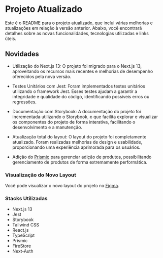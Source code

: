# Projeto Atualizado

Este é o README para o projeto atualizado, que inclui várias melhorias e atualizações em relação à versão anterior. Abaixo, você encontrará detalhes sobre as novas funcionalidades, tecnologias utilizadas e links úteis.

## Novidades
- Utilização do Next.js 13: O projeto foi migrado para o Next.js 13, aproveitando os recursos mais recentes e melhorias de desempenho oferecidos pela nova versão.

- Testes Unitários com Jest: Foram implementados testes unitários utilizando o framework Jest. Esses testes ajudam a garantir a integridade e qualidade do código, identificando possíveis erros ou regressões.

- Documentação com Storybook: A documentação do projeto foi incrementada utilizando o Storybook, o que facilita explorar e visualizar os componentes do projeto de forma interativa, facilitando o desenvolvimento e a manutenção.

- Atualização total do layout: O layout do projeto foi completamente atualizado. Foram realizadas melhorias de design e usabilidade, proporcionando uma experiência aprimorada para os usuários.

- Adição do <a href="https://prismic.io/" target="_blank">Prismic</a> para gerenciar adição de produtos, possibilitando gerenciamento de produtos de forma extremamente performática.

### Visualização do Novo Layout
Você pode visualizar o novo layout do projeto no <a target="_blank" href="https://www.figma.com/file/E3lbI71LWXETW29ofMXhuB/Pablo-Studio-3d?type=design&node-id=0%3A1&t=KnS4YrrmYwzMknRz-1">Figma</a>.

### Stacks Utilizadas
- Next.js 13
- Jest
- Storybook
- Tailwind CSS
- React.js
- TypeScript
- Prismic
- FireStore
- Next-Auth

